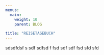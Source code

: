```yaml
---
menus:
  main:
    weight: 10
    parent: BLOG

title: "REISETAGEBUCH"
---
```


sdsdfdsf s
sdf sdfsd f
fsd
sdf sdf
fsd sfd sfd 